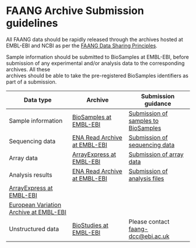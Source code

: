 # FAANG Archive Submission guidelines

All FAANG data should be rapidly released through the archives hosted at 
EMBL-EBI and NCBI as per the [FAANG Data Sharing Principles](
http://www.faang.org/data-share-principle).

Sample information should be submitted to BioSamples at EMBL-EBI, before 
submission of any experimental and/or analysis data to the corresponding archives. All these  
archives should be able to take the pre-registered BioSamples identifiers as 
part of a submission.

Data type | Archive | Submission guidance
------------ | ------------- | ------------
Sample information | [BioSamples at EMBL-EBI](https://www.ebi.ac.uk/biosamples/)  | [Submission of samples to BioSamples]()
Sequencing data | [ENA Read Archive at EMBL-EBI](https://www.ebi.ac.uk/ena/submit)  | [Submission of sequencing data]()
Array data | [ArrayExpress at EMBL-EBI](https://www.ebi.ac.uk/arrayexpress/) | [Submission of array data](array.md) 
Analysis results | [ENA Read Archive at EMBL-EBI](https://www.ebi.ac.uk/ena/submit)| [Submission of analysis files]()
| [ArrayExpress at EMBL-EBI](https://www.ebi.ac.uk/biosamples/) |
| [European Variation Archive at EMBL-EBI](https://www.ebi.ac.uk/eva/) |
Unstructured data | [BioStudies at EMBL-EBI](http://www.ebi.ac.uk/biostudies/) | Please contact [faang-dcc@ebi.ac.uk](mailto:faang-dcc@ebi.ac.uk)
